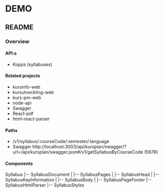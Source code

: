 # DEMO

## README

### Overview

#### API:s

- Kopps (syllabuses)

#### Related projects

- kursinfo-web
- kursutveckling-web
- kurs-pm-web
- node-api
- Swagger
- React-pdf
- html-react-parser

#### Paths

- /v1/syllabus/:courseCode/:semester/:language
- Swagger http://localhost:3003/api/kursplan/swagger/?url=/api/kursplan/swagger.json#/v1/getSyllabusByCourseCode (5678)

#### Components

Syllabus
|-- SyllabusDocument
|   |-- SyllabusPages
|       |-- SyllabusHead
|       |-- SyllabusKeyInformation
|       |-- SyllabusBody
|       |-- SyllabusPageFooter
|-- SyllabusHtmlParser
|-- SyllabusStyles
